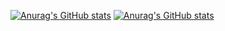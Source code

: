 [![Anurag's GitHub stats](https://github-readme-stats.vercel.app/api/pin/?username=BlandineLemaire&show_icons=true&theme=synthwave)](https://github.com/anuraghazra/github-readme-stats)
[![Anurag's GitHub stats](https://github-readme-stats.vercel.app/api/top-langs/pin/?username=BlandineLemaire&show_icons=true&theme=synthwave&layout=compact)](https://github.com/anuraghazra/github-readme-stats)
